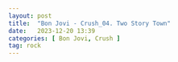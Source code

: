 ```yaml
---
layout: post
title:  "Bon Jovi - Crush_04. Two Story Town"
date:   2023-12-20 13:39
categories: [ Bon Jovi, Crush ]
tag: rock
---
```


